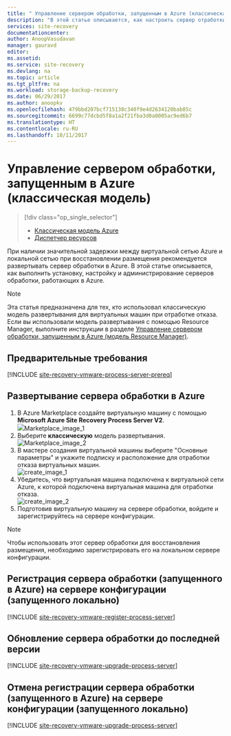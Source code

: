 ```yaml
---
title: " Управление сервером обработки, запущенным в Azure (классическая модель) | Документация Майкрософт"
description: "В этой статье описывается, как настроить сервер отработки для восстановления размещения (классическая модель) в Azure."
services: site-recovery
documentationcenter: 
author: AnoopVasudavan
manager: gauravd
editor: 
ms.assetid: 
ms.service: site-recovery
ms.devlang: na
ms.topic: article
ms.tgt_pltfrm: na
ms.workload: storage-backup-recovery
ms.date: 06/29/2017
ms.author: anoopkv
ms.openlocfilehash: 479bbd207bcf715138c340f9e4d2634120bab85c
ms.sourcegitcommit: 6699c77dcbd5f8a1a2f21fba3d0a0005ac9ed6b7
ms.translationtype: HT
ms.contentlocale: ru-RU
ms.lasthandoff: 10/11/2017
---
```

# <a name="manage-a-process-server-running-in-azure-classic"></a>Управление сервером обработки, запущенным в Azure (классическая модель)
> [!div class="op_single_selector"]
> * [Классическая модель Azure](./site-recovery-vmware-setup-azure-ps-classic.md)
> * [Диспетчер ресурсов](./site-recovery-vmware-setup-azure-ps-resource-manager.md)

При наличии значительной задержки между виртуальной сетью Azure и локальной сетью при восстановлении размещения рекомендуется развертывать сервер обработки в Azure. В этой статье описывается, как выполнить установку, настройку и администрирование серверов обработки, работающих в Azure.

> [!NOTE]
> Эта статья предназначена для тех, кто использовал классическую модель развертывания для виртуальных машин при отработке отказа. Если вы использовали модель развертывания с помощью Resource Manager, выполните инструкции в разделе [Управление сервером обработки, запущенным в Azure (модель Resource Manager)](./site-recovery-vmware-setup-azure-ps-resource-manager.md).

## <a name="prerequisites"></a>Предварительные требования

[!INCLUDE [site-recovery-vmware-process-server-prereq](../../includes/site-recovery-vmware-azure-process-server-prereq.md)]

## <a name="deploy-a-process-server-on-azure"></a>Развертывание сервера обработки в Azure

1. В Azure Marketplace создайте виртуальную машину с помощью **Microsoft Azure Site Recovery Process Server V2**. </br>
    ![](./media/site-recovery-vmware-setup-azure-ps-classic/marketplace-ps-image.png)Marketplace_image_1
2. Выберите **классическую** модель развертывания. </br>
  ![Marketplace_image_2](./media/site-recovery-vmware-setup-azure-ps-classic/marketplace-ps-image-classic.png)
3. В мастере создания виртуальной машины выберите "Основные параметры" и укажите подписку и расположение для отработки отказа виртуальных машин.</br>
  ![create_image_1](./media/site-recovery-vmware-setup-azure-ps-classic/azureps-classic-basic-info.png)
4. Убедитесь, что виртуальная машина подключена к виртуальной сети Azure, к которой подключена виртуальная машина для отработки отказа.</br>
  ![create_image_2](./media/site-recovery-vmware-setup-azure-ps-classic/azureps-classic-settings.png)
5. Подготовив виртуальную машину на сервере обработки, войдите и зарегистрируйтесь на сервере конфигурации.

> [!NOTE]
> Чтобы использовать этот сервер обработки для восстановления размещения, необходимо зарегистрировать его на локальном сервере конфигурации.

## <a name="registering-the-process-server-running-in-azure-to-a-configuration-server-running-on-premises"></a>Регистрация сервера обработки (запущенного в Azure) на сервере конфигурации (запущенного локально)

[!INCLUDE [site-recovery-vmware-register-process-server](../../includes/site-recovery-vmware-register-process-server.md)]

## <a name="upgrading-the-process-server-to-latest-version"></a>Обновление сервера обработки до последней версии

[!INCLUDE [site-recovery-vmware-upgrade-process-server](../../includes/site-recovery-vmware-upgrade-process-server.md)]

## <a name="unregistering-the-process-server-running-in-azure-from-a-configuration-server-running-on-premises"></a>Отмена регистрации сервера обработки (запущенного в Azure) на сервере конфигурации (запущенного локально)

[!INCLUDE [site-recovery-vmware-upgrade-process-server](../../includes/site-recovery-vmware-unregister-process-server.md)]
